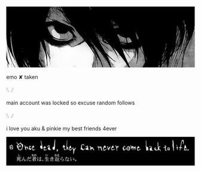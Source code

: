 ![image](https://github.com/sinistereagle/sinistereagle/blob/3654f1319084fcb298c49441ad01fac03d88513f/48398d3276af84ac61d40c9b956fe448.jpg)

 
 emo ✘ taken 

𓆩 𓆪

main account was locked so excuse random follows 

𓆩 𓆪

i love you aku & pinkie my best friends 4ever


![image](https://github.com/sinistereagle/sinistereagle/blob/fb1f6a5a7d6f9a734232c3213b86b47bb780fe48/Screenshot_262.png)
